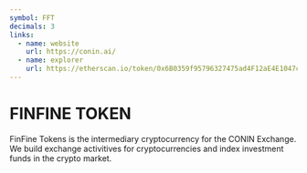 ```yaml
---
symbol: FFT
decimals: 3
links:
  - name: website
    url: https://conin.ai/
  - name: explorer
    url: https://etherscan.io/token/0x6B0359f95796327475ad4F12aE4E1047c3A67fA3
---
```


# FINFINE TOKEN

FinFine Tokens is the intermediary cryptocurrency for the CONIN Exchange. We build exchange activitives for cryptocurrencies and index investment funds in the crypto market.
